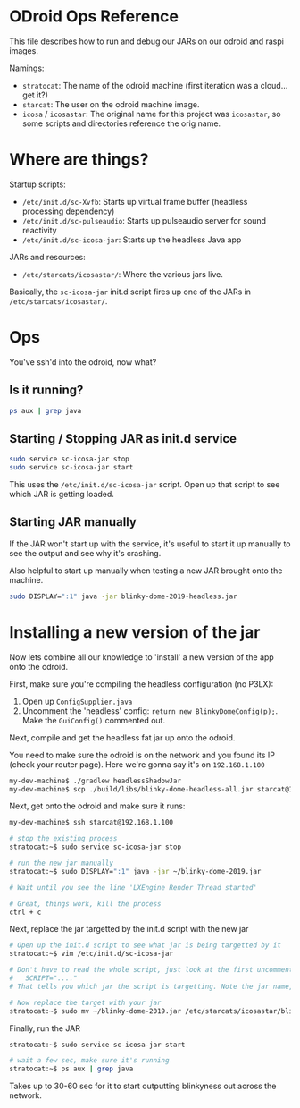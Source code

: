 # ODroid Ops Reference

This file describes how to run and debug our JARs on our odroid and raspi images.

Namings:

- `stratocat`: The name of the odroid machine (first iteration was a cloud... get it?)
- `starcat`: The user on the odroid machine image.
- `icosa` / `icosastar`:  The original name for this project was `icosastar`, so some scripts and directories 
  reference the orig name.


# Where are things?

Startup scripts:

- `/etc/init.d/sc-Xvfb`: Starts up virtual frame buffer (headless processing dependency)
- `/etc/init.d/sc-pulseaudio`: Starts up pulseaudio server for sound reactivity
- `/etc/init.d/sc-icosa-jar`: Starts up the headless Java app

JARs and resources:

- `/etc/starcats/icosastar/`: Where the various jars live.

Basically, the `sc-icosa-jar` init.d script fires up one of the JARs in `/etc/starcats/icosastar/`.


# Ops

You've ssh'd into the odroid, now what?

## Is it running?

```sh
ps aux | grep java
```

## Starting / Stopping JAR as init.d service

```sh
sudo service sc-icosa-jar stop
sudo service sc-icosa-jar start
```

This uses the `/etc/init.d/sc-icosa-jar` script. Open up that script to see which JAR is getting loaded.


## Starting JAR manually

If the JAR won't start up with the service, it's useful to start it up manually to see the output and see why it's
crashing.

Also helpful to start up manually when testing a new JAR brought onto the machine.

```sh
sudo DISPLAY=":1" java -jar blinky-dome-2019-headless.jar
```


# Installing a new version of the jar

Now lets combine all our knowledge to 'install' a new version of the app onto the odroid.

First, make sure you're compiling the headless configuration (no P3LX):

1. Open up `ConfigSupplier.java`
1. Uncomment the 'headless' config: `return new BlinkyDomeConfig(p);`. Make the `GuiConfig()` commented out.

Next, compile and get the headless fat jar up onto the odroid.

You need to make sure the odroid is on the network and you found its IP (check your router page). Here we're gonna 
say it's on `192.168.1.100`

```sh
my-dev-machine$ ./gradlew headlessShadowJar
my-dev-machine$ scp ./build/libs/blinky-dome-headless-all.jar starcat@192.168.1.100:~/blinky-dome-2019.jar
```

Next, get onto the odroid and make sure it runs:

```sh
my-dev-machine$ ssh starcat@192.168.1.100

# stop the existing process
stratocat:~$ sudo service sc-icosa-jar stop

# run the new jar manually
stratocat:~$ sudo DISPLAY=":1" java -jar ~/blinky-dome-2019.jar

# Wait until you see the line 'LXEngine Render Thread started'

# Great, things work, kill the process
ctrl + c
```

Next, replace the jar targetted by the init.d script with the new jar

```sh
# Open up the init.d script to see what jar is being targetted by it
stratocat:~$ vim /etc/init.d/sc-icosa-jar

# Don't have to read the whole script, just look at the first uncommented line. It should be something like:
#   SCRIPT="...."
# That tells you which jar the script is targetting. Note the jar name, or change it to current year/config/etc.

# Now replace the target with your jar
stratocat:~$ sudo mv ~/blinky-dome-2019.jar /etc/starcats/icosastar/blinky-dome-2019.jar
```

Finally, run the JAR

```sh
stratocat:~$ sudo service sc-icosa-jar start

# wait a few sec, make sure it's running
stratocat:~$ ps aux | grep java
```

Takes up to 30-60 sec for it to start outputting blinkyness out across the network.
